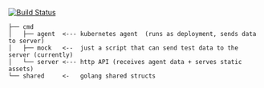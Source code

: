 
[![Build Status](https://travis-ci.org/starkers/stack-stewart.svg?branch=master)](https://travis-ci.org/starkers/stack-stewart)

```
├── cmd
│   ├── agent  <--- kubernetes agent  (runs as deployment, sends data to server)
│   ├── mock   <--  just a script that can send test data to the server (currently)
│   └── server <--- http API (receives agent data + serves static assets)
└── shared     <-   golang shared structs
```
